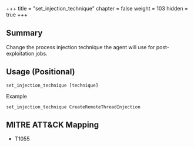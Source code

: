 +++
title = "set_injection_technique"
chapter = false
weight = 103
hidden = true
+++

## Summary
Change the process injection technique the agent will use for post-exploitation jobs.

## Usage (Positional)
```
set_injection_technique [technique]
```
Example
```
set_injection_technique CreateRemoteThreadInjection
```

## MITRE ATT&CK Mapping

- T1055
